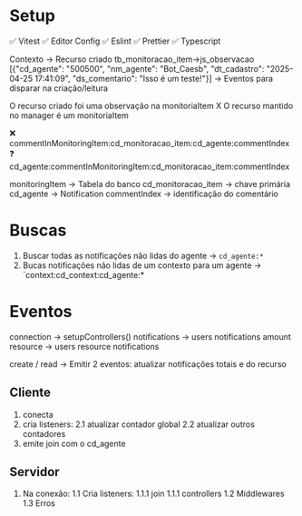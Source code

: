 # Setup

✅ Vitest
✅ Editor Config
✅ Eslint
✅ Prettier
✅ Typescript

Contexto  -> Recurso criado
            tb_monitoracao_item->js_observacao
                                 [{"cd_agente": "500500", "nm_agente": "Bot_Caesb", "dt_cadastro": "2025-04-25 17:41:09", "ds_comentario": "Isso é um teste!"}]
          -> Eventos para disparar na criação/leitura

O recurso criado foi uma observação na monitoriaItem X
O recurso mantido no manager é um monitoriaItem

❌ commentInMonitoringItem:cd_monitoracao_item:cd_agente:commentIndex
❓ cd_agente:commentInMonitoringItem:cd_monitoracao_item:commentIndex

monitoringItem -> Tabela do banco
cd_monitoracao_item -> chave primária
cd_agente -> Notification
commentIndex -> identificação do comentário

# Buscas

1. Buscar todas as notificações não lidas do agente -> `cd_agente:*`
2. Bucas notificações não lidas de um contexto para um agente -> `context:cd_context:cd_agente:*


# Eventos

connection -> setupControllers()
notifications -> users notifications amount
resource -> users resource notifications

create / read -> Emitir 2 eventos: atualizar notificações totais e do recurso

## Cliente

1. conecta
2. cria listeners:
   2.1 atualizar contador global
   2.2 atualizar outros contadores
3. emite join com o cd_agente

## Servidor

1. Na conexão:
  1.1 Cria listeners:
    1.1.1 join
    1.1.1 controllers
  1.2 Middlewares
  1.3 Erros
